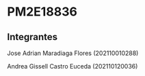# PM2E18836
## Integrantes
Jose Adrian Maradiaga Flores (202110010288)

Andrea Gissell Castro Euceda (202110120036)
